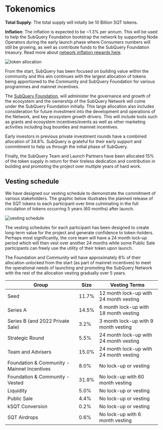 # Tokenomics

**Total Supply**: The total supply will initally be 10 Billion SQT tokens.

**Inflation**: The inflation is expected to be ~1.3% per annum. This will be used to help the SubQuery Foundation bootstrap the network by supporting Node Operators during the early launch phase where Consumers numbers will still be growing, as well as contribute funds to the SubQuery Foundation treasury. Read more about [network inflation rewards here](../introduction/reward-distribution.md#network-inflation-rewards).

![token allocation](/assets/img/network/token_allocation.png)

From the start, SubQuery has been focused on building value within the community and this aim continues with the largest allocation of tokens being apportioned to the Community and SubQuery Foundation for various programmes and mainnet incentives.

The [SubQuery Foundation](https://subquery.foundation), will administer the governance and growth of the ecosystem and the ownership of the SubQuery Network will come under the SubQuery Foundation initially. This large allocation also includes consideration for future investment into the development and operations of the Network, and key ecosystem growth drivers. This will include tools such as grants and ecosystem incentives/events as well as other marketing activities including bug bounties and mainnet incentives.

Early investors in previous private investment rounds have a combined allocation of 34.8%. SubQuery is grateful for their early support and commitment to help us through the initial phase of SubQuery.

Finally, the SubQuery Team and Launch Partners have been allocated 15% of the token supply in return for their tireless dedication and contribution in building and promoting the project over multiple years of hard work.

## Vesting schedule

We have designed our vesting schedule to demonstrate the commitment of various stakeholders. The graphic below illustrates the planned release of the SQT tokens to each participant over time culminating in the full circulation of tokens occurring 5 years (60 months) after launch.

![vesting schedule](/assets/img/network/vesting_schedule.png)

The vesting schedules for each participant has been designed to create long-term value for the project and generate confidence to token-holders. Perhaps most significantly, the core team will have a 24 month lock-up period which will then vest over another 24 months while some Public Sale participants can freely use the utility of their token upon launch.

The Foundation and Community will have approximately 8% of their allocation unlocked from the start (as part of mainnet incentives) to meet the operational needs of launching and promoting the SubQuery Network with the rest of the allocation vesting gradually over 5 years.

| Group                                       | Size  | Vesting Terms                          |
| ------------------------------------------- | ----- | -------------------------------------- |
| Seed                                        | 11.7% | 12 month lock-up with 24 month vesting |
| Series A                                    | 14.5% | 6 month lock-up with 18 month vesting  |
| Series B (and 2022 Private Sale)            | 3.2%  | 3 month lock-up with 9 month vesting   |
| Strategic Round                             | 5.5%  | 24 month lock-up with 24 month vesting |
| Team and Advisers                           | 15.0% | 24 month lock-up with 24 month vesting |
| Foundation & Community - Mainnet Incentives | 8.0%  | No lock-up or vesting                  |
| Foundation & Community - Vested             | 31.9% | No lock-up with 60 month vesting       |
| Liquidity                                   | 5.0%  | No lock-up or vesting                  |
| Public Sale                                 | 4.4%  | No lock-up or vesting                  |
| kSQT Conversion                             | 0.2%  | No lock-up or vesting                  |
| SQT Airdrops                                | 0.6%  | No lock-up with 6 month vesting        |
